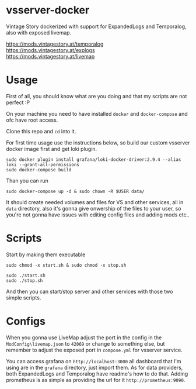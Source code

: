 # vsserver-docker
Vintage Story dockerized with support for ExpandedLogs and Temporalog, also with exposed livemap.

https://mods.vintagestory.at/temporalog \
https://mods.vintagestory.at/explogs \
https://mods.vintagestory.at/livemap

# Usage
First of all, you should know what are you doing and that my scripts are not perfect :P

On your machine you need to have installed `docker` and `docker-compose` and ofc have root access.

Clone this repo and `cd` into it.

For first time usage use the instructions below, so build our custom vsserver docker image first and get loki plugin. 

```
sudo docker plugin install grafana/loki-docker-driver:2.9.4 --alias loki --grant-all-permissions
sudo docker-compose build
```

Than you can run

```
sudo docker-compose up -d & sudo chown -R $USER data/
```

It should create needed volumes and files for VS and other services, all in `data` directory, also it's gonna give onwership of the files to your user, so you're not gonna have issues with editing config files and adding mods etc.. 

# Scripts

Start by making them executable

```
sudo chmod -x start.sh & sudo chmod -x stop.sh
```

```
sudo ./start.sh
sudo ./stop.sh
```

And then you can start/stop server and other services with those two simple scripts.

# Configs

When you gonna use LiveMap adjust the port in the config in the `ModConfig\livemap.json` to `42069` or change to something else, but remember to adjust the exposed port in `compose.yml` for vsserver service.

You can access grafana on `http://localhost:3000` all dashboard that I'm using are in the `grafana` directory, just import them. As for data providers, both ExpandedLogs and Temporalog have readme's how to do that. Adding prometheus is as simple as providing the url for it `http://prometheus:9090`.



